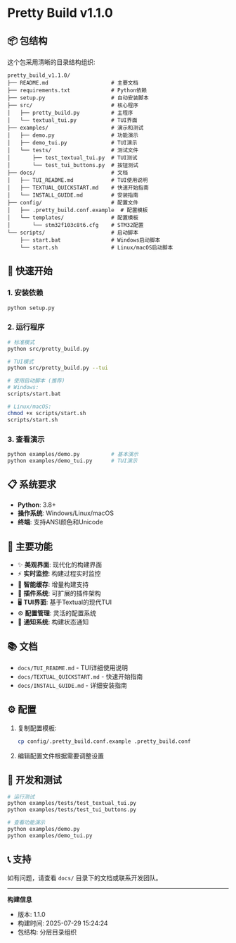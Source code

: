 # Pretty Build v1.1.0

## 📦 包结构

这个包采用清晰的目录结构组织:

```
pretty_build_v1.1.0/
├── README.md                    # 主要文档
├── requirements.txt             # Python依赖
├── setup.py                     # 自动安装脚本
├── src/                         # 核心程序
│   ├── pretty_build.py          # 主程序
│   └── textual_tui.py           # TUI界面
├── examples/                    # 演示和测试
│   ├── demo.py                  # 功能演示
│   ├── demo_tui.py              # TUI演示
│   └── tests/                   # 测试文件
│       ├── test_textual_tui.py  # TUI测试
│       └── test_tui_buttons.py  # 按钮测试
├── docs/                        # 文档
│   ├── TUI_README.md            # TUI使用说明
│   ├── TEXTUAL_QUICKSTART.md    # 快速开始指南
│   └── INSTALL_GUIDE.md         # 安装指南
├── config/                      # 配置文件
│   ├── .pretty_build.conf.example  # 配置模板
│   └── templates/               # 配置模板
│       └── stm32f103c8t6.cfg    # STM32配置
└── scripts/                     # 启动脚本
    ├── start.bat                # Windows启动脚本
    └── start.sh                 # Linux/macOS启动脚本
```

## 🚀 快速开始

### 1. 安装依赖
```bash
python setup.py
```

### 2. 运行程序
```bash
# 标准模式
python src/pretty_build.py

# TUI模式
python src/pretty_build.py --tui

# 使用启动脚本 (推荐)
# Windows:
scripts/start.bat

# Linux/macOS:
chmod +x scripts/start.sh
scripts/start.sh
```

### 3. 查看演示
```bash
python examples/demo.py          # 基本演示
python examples/demo_tui.py      # TUI演示
```

## 📋 系统要求

- **Python**: 3.8+
- **操作系统**: Windows/Linux/macOS
- **终端**: 支持ANSI颜色和Unicode

## 🎯 主要功能

- ✨ **美观界面**: 现代化的构建界面
- ⚡ **实时监控**: 构建过程实时监控
- 🧠 **智能缓存**: 增量构建支持
- 🔌 **插件系统**: 可扩展的插件架构
- 🖥️ **TUI界面**: 基于Textual的现代TUI
- ⚙️ **配置管理**: 灵活的配置系统
- 🔔 **通知系统**: 构建状态通知

## 📚 文档

- `docs/TUI_README.md` - TUI详细使用说明
- `docs/TEXTUAL_QUICKSTART.md` - 快速开始指南
- `docs/INSTALL_GUIDE.md` - 详细安装指南

## ⚙️ 配置

1. 复制配置模板:
   ```bash
   cp config/.pretty_build.conf.example .pretty_build.conf
   ```

2. 编辑配置文件根据需要调整设置

## 🔧 开发和测试

```bash
# 运行测试
python examples/tests/test_textual_tui.py
python examples/tests/test_tui_buttons.py

# 查看功能演示
python examples/demo.py
python examples/demo_tui.py
```

## 📞 支持

如有问题，请查看 `docs/` 目录下的文档或联系开发团队。

---
**构建信息**
- 版本: 1.1.0
- 构建时间: 2025-07-29 15:24:24
- 包结构: 分层目录组织
